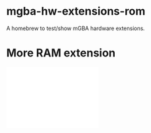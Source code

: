 # mgba-hw-extensions-rom
A homebrew to test/show mGBA hardware extensions.

# More RAM extension
![](examples/more-ram.gif?raw=true)

